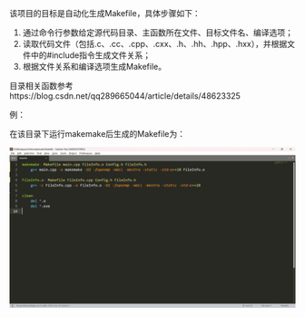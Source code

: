 该项目的目标是自动化生成Makefile，具体步骤如下：

1. 通过命令行参数给定源代码目录、主函数所在文件、目标文件名、编译选项；
2. 读取代码文件（包括.c、.cc、.cpp、.cxx、.h、.hh、.hpp、.hxx），并根据文件中的#include指令生成文件关系；
3. 根据文件关系和编译选项生成Makefile。

目录相关函数参考https://blog.csdn.net/qq289665044/article/details/48623325

例：

在该目录下运行makemake后生成的Makefile为：

![image-20240705121143297](./doc.assets/image-20240705121143297.png)
